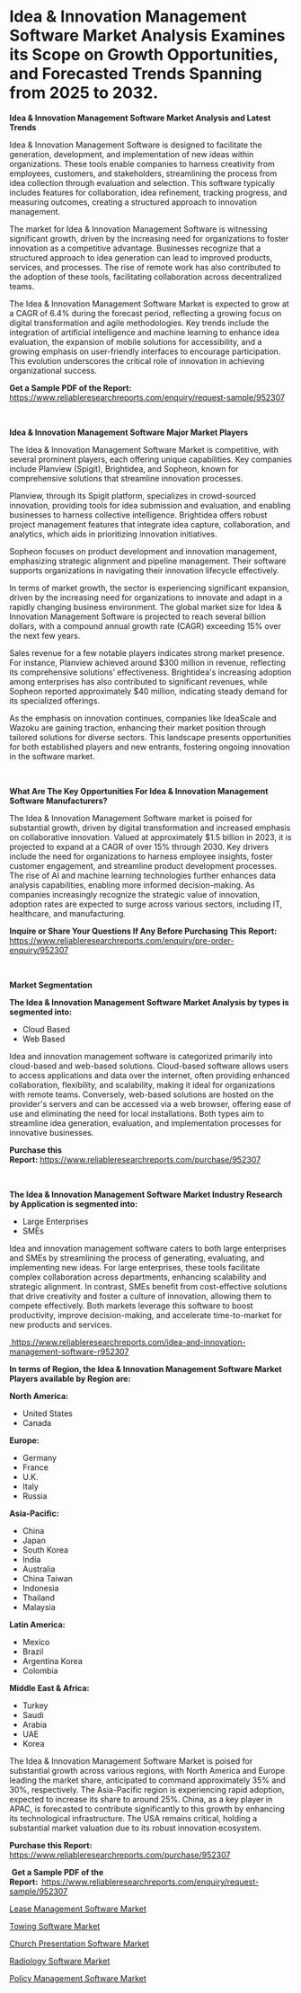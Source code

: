 <p><h1>Idea & Innovation Management Software Market Analysis Examines its Scope on Growth Opportunities, and Forecasted Trends Spanning from 2025 to 2032.</h1></p><p><strong>Idea & Innovation Management Software Market Analysis and Latest Trends</strong></p>
<p><p>Idea & Innovation Management Software is designed to facilitate the generation, development, and implementation of new ideas within organizations. These tools enable companies to harness creativity from employees, customers, and stakeholders, streamlining the process from idea collection through evaluation and selection. This software typically includes features for collaboration, idea refinement, tracking progress, and measuring outcomes, creating a structured approach to innovation management.</p><p>The market for Idea & Innovation Management Software is witnessing significant growth, driven by the increasing need for organizations to foster innovation as a competitive advantage. Businesses recognize that a structured approach to idea generation can lead to improved products, services, and processes. The rise of remote work has also contributed to the adoption of these tools, facilitating collaboration across decentralized teams.</p><p>The Idea & Innovation Management Software Market is expected to grow at a CAGR of 6.4% during the forecast period, reflecting a growing focus on digital transformation and agile methodologies. Key trends include the integration of artificial intelligence and machine learning to enhance idea evaluation, the expansion of mobile solutions for accessibility, and a growing emphasis on user-friendly interfaces to encourage participation. This evolution underscores the critical role of innovation in achieving organizational success.</p></p>
<p><strong>Get a Sample PDF of the Report:&nbsp;</strong> <a href="https://www.reliableresearchreports.com/enquiry/request-sample/952307?utm_campaign=31&utm_medium=2&utm_source=Github&utm_content=ia&utm_term=06032025&utm_id=idea-innovation-management-software">https://www.reliableresearchreports.com/enquiry/request-sample/952307</a></p>
<p>&nbsp;</p>
<p><strong>Idea & Innovation Management Software Major Market Players</strong></p>
<p><p>The Idea & Innovation Management Software Market is competitive, with several prominent players, each offering unique capabilities. Key companies include Planview (Spigit), Brightidea, and Sopheon, known for comprehensive solutions that streamline innovation processes. </p><p>Planview, through its Spigit platform, specializes in crowd-sourced innovation, providing tools for idea submission and evaluation, and enabling businesses to harness collective intelligence. Brightidea offers robust project management features that integrate idea capture, collaboration, and analytics, which aids in prioritizing innovation initiatives. </p><p>Sopheon focuses on product development and innovation management, emphasizing strategic alignment and pipeline management. Their software supports organizations in navigating their innovation lifecycle effectively. </p><p>In terms of market growth, the sector is experiencing significant expansion, driven by the increasing need for organizations to innovate and adapt in a rapidly changing business environment. The global market size for Idea & Innovation Management Software is projected to reach several billion dollars, with a compound annual growth rate (CAGR) exceeding 15% over the next few years.</p><p>Sales revenue for a few notable players indicates strong market presence. For instance, Planview achieved around $300 million in revenue, reflecting its comprehensive solutions’ effectiveness. Brightidea's increasing adoption among enterprises has also contributed to significant revenues, while Sopheon reported approximately $40 million, indicating steady demand for its specialized offerings. </p><p>As the emphasis on innovation continues, companies like IdeaScale and Wazoku are gaining traction, enhancing their market position through tailored solutions for diverse sectors. This landscape presents opportunities for both established players and new entrants, fostering ongoing innovation in the software market.</p></p>
<p>&nbsp;</p>
<p><strong>What Are The Key Opportunities For Idea & Innovation Management Software Manufacturers?</strong></p>
<p><p>The Idea & Innovation Management Software market is poised for substantial growth, driven by digital transformation and increased emphasis on collaborative innovation. Valued at approximately $1.5 billion in 2023, it is projected to expand at a CAGR of over 15% through 2030. Key drivers include the need for organizations to harness employee insights, foster customer engagement, and streamline product development processes. The rise of AI and machine learning technologies further enhances data analysis capabilities, enabling more informed decision-making. As companies increasingly recognize the strategic value of innovation, adoption rates are expected to surge across various sectors, including IT, healthcare, and manufacturing.</p></p>
<p><strong>Inquire or Share Your Questions If Any Before Purchasing This Report:</strong> <a href="https://www.reliableresearchreports.com/enquiry/pre-order-enquiry/952307?utm_campaign=31&utm_medium=2&utm_source=Github&utm_content=ia&utm_term=06032025&utm_id=idea-innovation-management-software">https://www.reliableresearchreports.com/enquiry/pre-order-enquiry/952307</a></p>
<p>&nbsp;</p>
<p><strong>Market Segmentation</strong></p>
<p><strong>The Idea & Innovation Management Software Market Analysis by types is segmented into:</strong></p>
<p><ul><li>Cloud Based</li><li>Web Based</li></ul></p>
<p><p>Idea and innovation management software is categorized primarily into cloud-based and web-based solutions. Cloud-based software allows users to access applications and data over the internet, often providing enhanced collaboration, flexibility, and scalability, making it ideal for organizations with remote teams. Conversely, web-based solutions are hosted on the provider's servers and can be accessed via a web browser, offering ease of use and eliminating the need for local installations. Both types aim to streamline idea generation, evaluation, and implementation processes for innovative businesses.</p></p>
<p><strong>Purchase this Report:&nbsp;</strong><a href="https://www.reliableresearchreports.com/purchase/952307?utm_campaign=31&utm_medium=2&utm_source=Github&utm_content=ia&utm_term=06032025&utm_id=idea-innovation-management-software">https://www.reliableresearchreports.com/purchase/952307</a></p>
<p>&nbsp;</p>
<p><strong>The Idea & Innovation Management Software Market Industry Research by Application is segmented into:</strong></p>
<p><ul><li>Large Enterprises</li><li>SMEs</li></ul></p>
<p><p>Idea and innovation management software caters to both large enterprises and SMEs by streamlining the process of generating, evaluating, and implementing new ideas. For large enterprises, these tools facilitate complex collaboration across departments, enhancing scalability and strategic alignment. In contrast, SMEs benefit from cost-effective solutions that drive creativity and foster a culture of innovation, allowing them to compete effectively. Both markets leverage this software to boost productivity, improve decision-making, and accelerate time-to-market for new products and services.</p></p>
<p><a href="https://www.reliableresearchreports.com/idea-and-innovation-management-software-r952307?utm_campaign=31&utm_medium=2&utm_source=Github&utm_content=ia&utm_term=06032025&utm_id=idea-innovation-management-software">&nbsp;https://www.reliableresearchreports.com/idea-and-innovation-management-software-r952307</a></p>
<p><strong>In terms of Region, the Idea & Innovation Management Software Market Players available by Region are:</strong></p>
<p>
    <p> <strong> North America: </strong>
        <ul>
            <li>United States</li>
            <li>Canada</li>
        </ul>
        </p> 
    <p> <strong> Europe: </strong>
        <ul>
            <li>Germany</li>
            <li>France</li>
            <li>U.K.</li>
            <li>Italy</li>
            <li>Russia</li>
        </ul>
        </p> 
    <p> <strong> Asia-Pacific: </strong>
        <ul>
            <li>China</li>
            <li>Japan</li>
            <li>South Korea</li>
            <li>India</li>
            <li>Australia</li>
            <li>China Taiwan</li>
            <li>Indonesia</li>
            <li>Thailand</li>
            <li>Malaysia</li>
        </ul>
        </p> 
    <p> <strong> Latin America: </strong>
        <ul>
            <li>Mexico</li>
            <li>Brazil</li>
            <li>Argentina Korea</li>
            <li>Colombia</li>
        </ul>
        </p> 
    <p> <strong> Middle East & Africa: </strong>
        <ul>
            <li>Turkey</li>
            <li>Saudi</li>
            <li>Arabia</li>
            <li>UAE</li>
            <li>Korea</li>
        </ul>
    </p>
    </p>
<p><p>The Idea & Innovation Management Software Market is poised for substantial growth across various regions, with North America and Europe leading the market share, anticipated to command approximately 35% and 30%, respectively. The Asia-Pacific region is experiencing rapid adoption, expected to increase its share to around 25%. China, as a key player in APAC, is forecasted to contribute significantly to this growth by enhancing its technological infrastructure. The USA remains critical, holding a substantial market valuation due to its robust innovation ecosystem.</p></p>
<p><strong>Purchase this Report: </strong><a href="https://www.reliableresearchreports.com/purchase/952307?utm_campaign=31&utm_medium=2&utm_source=Github&utm_content=ia&utm_term=06032025&utm_id=idea-innovation-management-software">https://www.reliableresearchreports.com/purchase/952307</a></p>
<p>&nbsp;<strong>Get a Sample PDF of the Report:&nbsp;&nbsp;</strong><a href="https://www.reliableresearchreports.com/enquiry/request-sample/952307?utm_campaign=31&utm_medium=2&utm_source=Github&utm_content=ia&utm_term=06032025&utm_id=idea-innovation-management-software">https://www.reliableresearchreports.com/enquiry/request-sample/952307</a></p>
<p><strong></strong></p>
<p><p><a href="https://github.com/dibesnayee/Market-Research-Report-List-1/blob/main/lease-management-software-market.md?utm_campaign=31&utm_medium=2&utm_source=Github&utm_content=ia&utm_term=06032025&utm_id=idea-innovation-management-software">Lease Management Software Market</a></p><p><a href="https://github.com/denbelnmer50/Market-Research-Report-List-1/blob/main/towing-software-market.md?utm_campaign=31&utm_medium=2&utm_source=Github&utm_content=ia&utm_term=06032025&utm_id=idea-innovation-management-software">Towing Software Market</a></p><p><a href="https://github.com/vassihucz/Market-Research-Report-List-1/blob/main/church-presentation-software-market.md?utm_campaign=31&utm_medium=2&utm_source=Github&utm_content=ia&utm_term=06032025&utm_id=idea-innovation-management-software">Church Presentation Software Market</a></p><p><a href="https://github.com/luarbpurwal/Market-Research-Report-List-1/blob/main/radiology-software-market.md?utm_campaign=31&utm_medium=2&utm_source=Github&utm_content=ia&utm_term=06032025&utm_id=idea-innovation-management-software">Radiology Software Market</a></p><p><a href="https://github.com/rreynagjysma65/Market-Research-Report-List-1/blob/main/policy-management-software-market.md?utm_campaign=31&utm_medium=2&utm_source=Github&utm_content=ia&utm_term=06032025&utm_id=idea-innovation-management-software">Policy Management Software Market</a></p></p>
